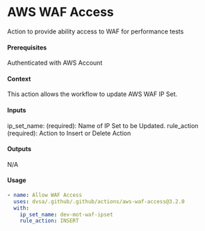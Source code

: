 # AWS WAF Access
Action to provide ability access to WAF for performance tests

####  Prerequisites
Authenticated with AWS Account

####  Context
This action allows the workflow to update AWS WAF IP Set.

####  Inputs
ip_set_name: (required): Name of IP Set to be Updated.
rule_action (required): Action to Insert or Delete Action

####  Outputs
N/A

####  Usage     
```yaml
- name: Allow WAF Access
  uses: dvsa/.github/.github/actions/aws-waf-access@3.2.0
  with:
    ip_set_name: dev-mot-waf-ipset
    rule_action: INSERT
```